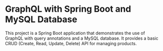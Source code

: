 # GraphQL with Spring Boot and MySQL Database

This project is a Spring Boot application that demonstrates the use of GraphQL with query annotations and a MySQL database. It provides a basic CRUD (Create, Read, Update, Delete) API for managing products.


